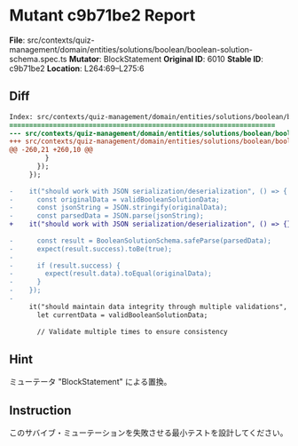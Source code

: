 # Mutant c9b71be2 Report

**File**: src/contexts/quiz-management/domain/entities/solutions/boolean/boolean-solution-schema.spec.ts
**Mutator**: BlockStatement
**Original ID**: 6010
**Stable ID**: c9b71be2
**Location**: L264:69–L275:6

## Diff

```diff
Index: src/contexts/quiz-management/domain/entities/solutions/boolean/boolean-solution-schema.spec.ts
===================================================================
--- src/contexts/quiz-management/domain/entities/solutions/boolean/boolean-solution-schema.spec.ts	original
+++ src/contexts/quiz-management/domain/entities/solutions/boolean/boolean-solution-schema.spec.ts	mutated #6010
@@ -260,21 +260,10 @@
         }
       });
     });
 
-    it("should work with JSON serialization/deserialization", () => {
-      const originalData = validBooleanSolutionData;
-      const jsonString = JSON.stringify(originalData);
-      const parsedData = JSON.parse(jsonString);
+    it("should work with JSON serialization/deserialization", () => {});
 
-      const result = BooleanSolutionSchema.safeParse(parsedData);
-      expect(result.success).toBe(true);
-
-      if (result.success) {
-        expect(result.data).toEqual(originalData);
-      }
-    });
-
     it("should maintain data integrity through multiple validations", () => {
       let currentData = validBooleanSolutionData;
 
       // Validate multiple times to ensure consistency
```

## Hint

ミューテータ "BlockStatement" による置換。

## Instruction

このサバイブ・ミューテーションを失敗させる最小テストを設計してください。
